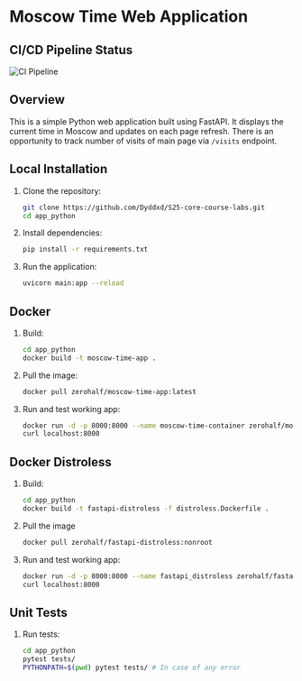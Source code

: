 # Moscow Time Web Application

## CI/CD Pipeline Status

![CI Pipeline](https://github.com/Dyddxd/S25-core-course-labs/actions/workflows/python-ci.yml/badge.svg?branch=lab3)

## Overview
This is a simple Python web application built using FastAPI. It displays the current time in Moscow and updates on each page refresh.
There is an opportunity to track number of visits of main page via `/visits` endpoint.

## Local Installation
1. Clone the repository:
   ```bash
   git clone https://github.com/Dyddxd/S25-core-course-labs.git
   cd app_python
   ```
2. Install dependencies:
    ```bash
   pip install -r requirements.txt
    ```
3. Run the application:
    ```bash
   uvicorn main:app --reload
    ```

## Docker
1. Build:
   ```bash
   cd app_python
   docker build -t moscow-time-app .
   ```
2. Pull the image:
   ```bash
   docker pull zerohalf/moscow-time-app:latest
   ```
3. Run and test working app:
   ```bash
   docker run -d -p 8000:8000 --name moscow-time-container zerohalf/moscow-time-app:latest
   curl localhost:8000
   ```

## Docker Distroless
1. Build:
   ```bash
   cd app_python
   docker build -t fastapi-distroless -f distroless.Dockerfile .
   ```
2. Pull the image
   ```bash
   docker pull zerohalf/fastapi-distroless:nonroot
   ```
3. Run and test working app:
   ```bash
   docker run -d -p 8000:8000 --name fastapi_distroless zerohalf/fastapi-distroless:nonroot
   curl localhost:8000
   ```

## Unit Tests
1. Run tests:
   ```bash
   cd app_python
   pytest tests/
   PYTHONPATH=$(pwd) pytest tests/ # In case of any error
   ```